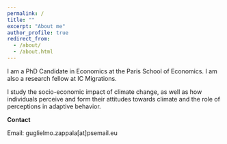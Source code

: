 ```yaml
---
permalink: /
title: ""
excerpt: "About me"
author_profile: true
redirect_from: 
  - /about/
  - /about.html
---
```



I am a PhD Candidate in Economics at the Paris School of Economics. I am also a research fellow at IC Migrations. 

I study the socio-economic impact of climate change, as well as how individuals perceive and form their attitudes towards climate and the role of perceptions in adaptive behavior.

**Contact**

Email: guglielmo.zappala[at]psemail.eu
